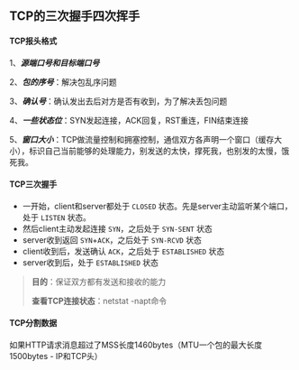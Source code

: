 ## TCP的三次握手四次挥手

#### TCP报头格式

1、***源端口号和目标端口号***

2、***包的序号***：解决包乱序问题

3、***确认号***：确认发出去后对方是否有收到，为了解决丢包问题

4、***一些状态位***：SYN发起连接，ACK回复，RST重连，FIN结束连接

5、***窗口大小***：TCP做流量控制和拥塞控制，通信双方各声明一个窗口（缓存大小），标识自己当前能够的处理能力，别发送的太快，撑死我，也别发的太慢，饿死我。



#### TCP三次握手

- 一开始，client和server都处于 `CLOSED` 状态。先是server主动监听某个端口，处于 `LISTEN` 状态。
- 然后client主动发起连接 `SYN`，之后处于 `SYN-SENT` 状态
- server收到返回 `SYN`+`ACK`，之后处于 `SYN-RCVD` 状态
- client收到后，发送确认 `ACK`，之后处于 `ESTABLISHED` 状态
- server收到后，处于 `ESTABLISHED` 状态

> **目的**：保证双方都有发送和接收的能力
>
> **查看TCP连接状态**：netstat -napt命令



#### TCP分割数据

如果HTTP请求消息超过了MSS长度1460bytes（MTU一个包的最大长度1500bytes - IP和TCP头）